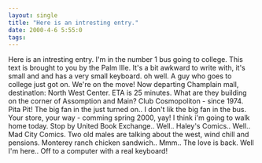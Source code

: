 ```yaml
---
layout: single
title: "Here is an intresting entry."
date: 2000-4-6 5:55:0
tags: 
---
```


Here is an intresting entry. I'm in the number 1 bus going to college. This text is brought to you by the Palm IIIe. It's a bit awkward to write with, it's small and and has a very small keyboard. oh well. A guy who goes to college just got on. We're on the move! Now departing Champlain mall, destinatlon: North West Center. ETA is 25 minutes. What are they building on the corner of Assomption and Main? Club Cosmopoliton - since 1974. Pita Pit! The big fan in the just turned on.. I don't lik the big fan in the bus. Your store, your way - comming spring 2000, yay! I think i'm going to walk home today. Stop by United Book Exchange.. Well.. Haley's Comics.. Well.. Mad City Comics. Two old males are talking about the west, wind chill and pensions. Monterey ranch chicken sandwich.. Mmm.. The love is back. Well I'm here.. Off to a computer with a real keyboard!

